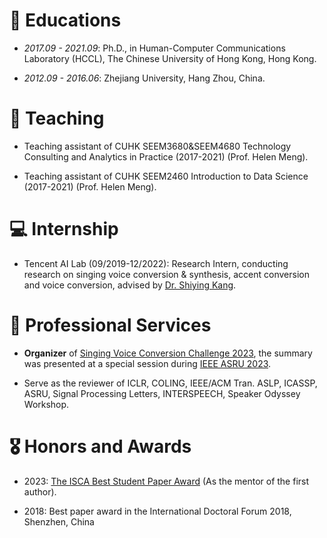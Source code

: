 
# 📖 Educations
- *2017.09 - 2021.09*: Ph.D., in Human-Computer Communications Laboratory (HCCL), The Chinese University of Hong Kong, Hong Kong.

- *2012.09 - 2016.06*: Zhejiang University, Hang Zhou, China.

# 💬 Teaching
- Teaching assistant of CUHK SEEM3680\&SEEM4680 Technology Consulting and Analytics in Practice (2017-2021) (Prof. Helen Meng).

- Teaching assistant of CUHK SEEM2460 Introduction to Data Science (2017-2021) (Prof. Helen Meng).

# 💻 Internship
-  Tencent AI Lab (09/2019-12/2022): Research Intern, conducting research on singing voice conversion \& synthesis, accent conversion and voice conversion, advised by [Dr. Shiying Kang](https://scholar.google.com/citations?user=mnCHk8EAAAAJ&hl=en).


# 💬 Professional Services

- **Organizer** of [Singing Voice Conversion Challenge 2023](http://www.vc-challenge.org/), the summary was presented at a special session during [IEEE ASRU 2023](http://www.asru2023.org/).

- Serve as the reviewer of ICLR, COLING, IEEE/ACM Tran. ASLP, ICASSP, ASRU, Signal Processing Letters, INTERSPEECH, Speaker Odyssey Workshop.


# 🎖 Honors and Awards

- 2023: [The ISCA Best Student Paper Award](https://www.isca-speech.org/iscaweb/index.php/honors/awards#:~:text=Interspeech%202023%2C%20Dublin,Chao%20Weng%20and%20Helen%20Meng) (As the mentor of the first author).

- 2018: Best paper award in the International Doctoral Forum 2018, Shenzhen, China
